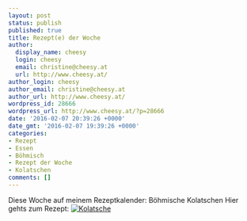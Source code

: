 ```yaml
---
layout: post
status: publish
published: true
title: Rezept(e) der Woche
author:
  display_name: cheesy
  login: cheesy
  email: christine@cheesy.at
  url: http://www.cheesy.at/
author_login: cheesy
author_email: christine@cheesy.at
author_url: http://www.cheesy.at/
wordpress_id: 28666
wordpress_url: http://www.cheesy.at/?p=28666
date: '2016-02-07 20:39:26 +0000'
date_gmt: '2016-02-07 19:39:26 +0000'
categories:
- Rezept
- Essen
- Böhmisch
- Rezept der Woche
- Kolatschen
comments: []
---
```

Diese Woche auf meinem Rezeptkalender: Böhmische Kolatschen
Hier gehts zum Rezept:
[![Kolatsche](http://www.cheesy.at/wp-content/uploads/19-Handmade-Bohemian-Kolac.jpg)](http://www.cheesy.at/rezepte/kuchen-und-torten/tschechische-kolatschen/)
